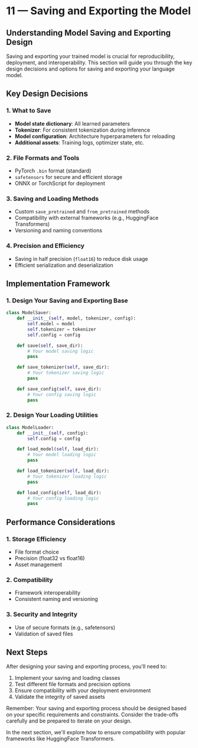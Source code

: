 # 11 — Saving and Exporting the Model

## Understanding Model Saving and Exporting Design

Saving and exporting your trained model is crucial for reproducibility, deployment, and interoperability. This section will guide you through the key design decisions and options for saving and exporting your language model.

## Key Design Decisions

### 1. What to Save
* **Model state dictionary**: All learned parameters
* **Tokenizer**: For consistent tokenization during inference
* **Model configuration**: Architecture hyperparameters for reloading
* **Additional assets**: Training logs, optimizer state, etc.

### 2. File Formats and Tools
* PyTorch `.bin` format (standard)
* `safetensors` for secure and efficient storage
* ONNX or TorchScript for deployment

### 3. Saving and Loading Methods
* Custom `save_pretrained` and `from_pretrained` methods
* Compatibility with external frameworks (e.g., HuggingFace Transformers)
* Versioning and naming conventions

### 4. Precision and Efficiency
* Saving in half precision (`float16`) to reduce disk usage
* Efficient serialization and deserialization

## Implementation Framework

### 1. Design Your Saving and Exporting Base
```python
class ModelSaver:
    def __init__(self, model, tokenizer, config):
        self.model = model
        self.tokenizer = tokenizer
        self.config = config

    def save(self, save_dir):
        # Your model saving logic
        pass

    def save_tokenizer(self, save_dir):
        # Your tokenizer saving logic
        pass

    def save_config(self, save_dir):
        # Your config saving logic
        pass
```

### 2. Design Your Loading Utilities
```python
class ModelLoader:
    def __init__(self, config):
        self.config = config

    def load_model(self, load_dir):
        # Your model loading logic
        pass

    def load_tokenizer(self, load_dir):
        # Your tokenizer loading logic
        pass

    def load_config(self, load_dir):
        # Your config loading logic
        pass
```

## Performance Considerations

### 1. Storage Efficiency
* File format choice
* Precision (float32 vs float16)
* Asset management

### 2. Compatibility
* Framework interoperability
* Consistent naming and versioning

### 3. Security and Integrity
* Use of secure formats (e.g., safetensors)
* Validation of saved files

## Next Steps

After designing your saving and exporting process, you'll need to:
1. Implement your saving and loading classes
2. Test different file formats and precision options
3. Ensure compatibility with your deployment environment
4. Validate the integrity of saved assets

Remember: Your saving and exporting process should be designed based on your specific requirements and constraints. Consider the trade-offs carefully and be prepared to iterate on your design.

In the next section, we'll explore how to ensure compatibility with popular frameworks like HuggingFace Transformers.
